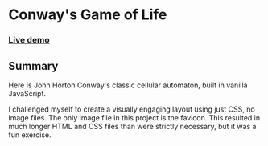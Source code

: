 # Conway's Game of Life

### [Live demo](https://s-hens.github.io/game-of-life/)

## Summary

Here is John Horton Conway's classic cellular automaton, built in vanilla JavaScript.

I challenged myself to create a visually engaging layout using just CSS, no image files. The only image file in this project is the favicon. This resulted in much longer HTML and CSS files than were strictly necessary, but it was a fun exercise.
